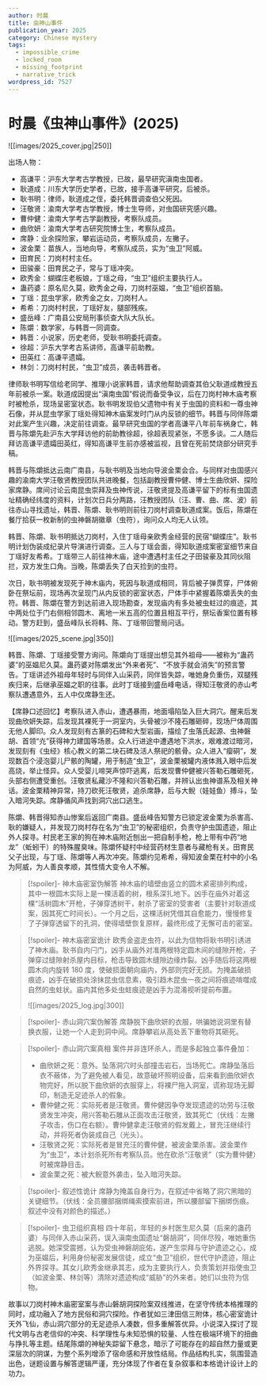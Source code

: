 ```yaml
---
author: 时晨
title: 虫神山事件
publication_year: 2025
category: Chinese mystery
tags:
  - impossible_crime
  - locked_room
  - missing_footprint
  - narrative_trick
wordpress_id: 7527
---
```


# 时晨《虫神山事件》(2025)

![[images/2025_cover.jpg|250]]

出场人物：
- 高谦平：沪东大学考古学教授，已故，最早研究滇南虫国者。
- 耿道成：川东大学历史学者，已故，接手高谦平研究，后被杀。
- 耿书明：律师，耿道成之侄，委托韩晋调查伯父死因。
- 汪敬贤：渝南大学考古学教授，博士生导师，对虫国研究感兴趣。
- 曹仲健：渝南大学考古学副教授，考察队成员。
- 曲欣妍：渝南大学考古研究院博士生，考察队成员。
- 席静：业余探险家，攀岩运动员，考察队成员，左撇子。
- 波金栗：苗族人，当地向导，考察队成员，实为“虫卫”阿威。
- 田育民：刀岗村村主任。
- 田骏豪：田育民之子，常与丁瑶冲突。
- 欧秀金：蝴蝶庄老板娘，丁瑶之母，“虫卫”组织主要执行人。
- 蛊药婆：原名尼久莫，欧秀金之母，刀岗村巫媪，“虫卫”组织首脑。
- 丁瑶：昆虫学家，欧秀金之女，刀岗村人。
- 希希：刀岗村村民，丁瑶好友，腿部残疾。
- 盛岳峰：广南县公安局刑事侦查大队大队长。
- 陈爝：数学家，与韩晋一同调查。
- 韩晋：小说家，历史老师，受耿书明委托调查。
- 徐超：沪东大学考古系讲师，高谦平前助教。
- 田英红：高谦平遗孀。
- 林剑：刀岗村村民，“虫卫”成员，袭击韩晋者。

律师耿书明写信给老同学、推理小说家韩晋，请求他帮助调查其伯父耿道成教授五年前被杀一案。耿道成因提出“滇南虫国”假说而备受争议，后在刀岗村神木庙考察时被枪杀，现场呈密室状态。耿书明发现伯父遗物中有关于虫国的资料和一尊虫神石像，并从昆虫学家丁瑶处得知神木庙案发时门从内反锁的细节。韩晋与同伴陈爝对此案产生兴趣，决定前往调查。最早研究虫国的学者高谦平八年前车祸身亡，韩晋与陈爝先赴沪东大学拜访他的前助教徐超，徐超表现紧张，不愿多谈。二人随后拜访高谦平遗孀田英红，得知高谦平生前亦感被监视，且曾在死前焚烧部分研究手稿。

韩晋与陈爝抵达云南广南县，与耿书明及当地向导波金栗会合。与同样对虫国感兴趣的渝南大学汪敬贤教授团队共进晚餐，包括副教授曹仲健、博士生曲欣妍、探险家席静。席间讨论云南昆虫崇拜及虫神传说，汪敬贤提及高谦平留下的标有虫国遗址精确经纬度的资料，计划次日兵分两路，汪教授团队（汪、曹、曲、席、波）前往赤山寻找遗址，韩晋、陈爝、耿书明则前往刀岗村调查耿道成案。饭后，陈爝在餐厅拾获一枚新制的虫神磐胡徽章（虫符），询问众人均无人认领。

韩晋、陈爝、耿书明抵达刀岗村，入住丁瑶母亲欧秀金经营的民宿“蝴蝶庄”。耿书明计划伪装成纪录片导演进行调查。三人与丁瑶会面，得知耿道成案密室细节来自丁瑶好友希希。丁瑶带三人前往神木庙，途中遭遇村主任之子田骏豪及其同伙阻拦，双方发生口角。当晚，陈爝丢失了白天捡到的虫符。

次日，耿书明被发现死于神木庙内，死因与耿道成相同，背后被子弹贯穿，尸体俯卧在祭坛前，现场再次呈现门从内反锁的密室状态，尸体手中紧握着陈爝丢失的虫符。韩晋、陈爝在警方到达前进入现场勘查，发现庙内有多处被虫蛀过的痕迹，其中两处位于门右侧相邻圆木、离地一米五高的位置且相互平行，祭坛香案位置有移动。警方赶到，盛岳峰队长将韩、陈、丁瑶带回警局问话。

![[images/2025_scene.jpg|350]]

韩晋、陈爝、丁瑶接受警方询问。陈爝向丁瑶提出想见其外祖母——被称为“蛊药婆”的巫媪尼久莫。蛊药婆对陈爝发出“外来者死”、“不放手就会消失”的预言警告。丁瑶讲述外祖母年轻时与同伴入山采药，同伴皆失踪，唯她身负重伤，双腿残疾归来，后继承巫媪之职的往事。此时丁瑶接到盛岳峰电话，得知汪敬贤的赤山考察队遭遇意外，五人中仅席静生还。

【席静口述回忆】考察队进入赤山，遭遇暴雨，地面塌陷坠入巨大洞穴。醒来后发现曲欣妍失踪，后发现其裸死于一洞室内，头骨被沙不隆石雕砸碎，现场尸体周围无他人脚印。众人发现刻有古篆的石碑和大型岩画，描绘了虫落氏起源、虫神磐胡、首领“灮”获得神力建国等场景。众人行进途中遭遇地下洪水，艰难渡过暗河，发现刻有《虫经》核心教义的第二块石碑及活人祭祀的骸骨。众人进入“瘿硐”，发现数百个浸泡婴儿尸骸的陶罐，用于制造“虫卫”，波金栗被罐内液体溅入眼中后发高烧，举止怪异。众人受婴儿啼哭声惊吓逃离，后发现曹仲健被兴答勒石雕砸死，头部右侧遭受重创。汪敬贤私藏沙不隆和兴答勒石雕，并辨认出虫神谱系及相关神话。波金栗精神异常，持刀砍死汪敬贤，追杀席静，后与大鲵（娃娃鱼）搏斗，坠入暗河失踪。席静循风声找到洞穴出口逃生。

陈爝、韩晋得知赤山惨案后返回广南县。盛岳峰告知警方已锁定波金栗为杀害高、耿的嫌疑人，并发现刀岗村存在名为“虫卫”的秘密组织，负责守护虫国遗迹，阻止外人探寻。村民老王家的狗在神木庙附近刨出一把自制手枪，枪上带有中药“地龙”（蚯蚓干）的特殊腥臭味。陈爝怀疑村中经营药材生意者与藏枪有关。田育民父子出现，与丁瑶、陈爝等人再次冲突。陈爝约见希希，得知波金栗在村中的小名为阿威，为人善良孝顺，其性情大变令人不解。

> [!spoiler]- 神木庙密室伪解答
> 神木庙的墙壁由竖立的圆木紧密排列构成，其中一根圆木实际上是一棵活着的树，根系深扎地下。凶手在庙外对着这棵“活树圆木”开枪，子弹穿透树干，射杀了密室的受害者（主要针对耿道成案，因其死亡时间长）。一个月之后，这棵活树凭借其自愈能力，慢慢修复了子弹穿透留下的孔洞，使得墙壁恢复原样，最终形成了无懈可击的密室。

> [!spoiler]- 神木庙密室诡计
> 欧秀金盗走虫符，以此为信物将耿书明引诱进了神木庙。耿书自内闩门，凶手从庙外对准两根特定圆木间的缝隙开枪，子弹穿过缝隙射杀屋内目标，枪击导致圆木缝隙边缘炸裂。凶手随后将这两根圆木向内旋转 180 度，使破损面朝向庙内，外部则完好无损。为掩盖破损痕迹，凶手在破损处涂抹昆虫信息素，吸引趋木昆虫一夜之间将痕迹啃噬成自然的虫蛀状。庙内其他多处虫蛀痕迹是凶手为混淆视听提前布置。
> 
> ![[images/2025_log.jpg|300]]

> [!spoiler]- 赤山洞穴案伪解答
> 席静脱下曲欣妍的衣服，哄骗她说洞里有替换衣服，让她一个人走到洞中间。席静攀岩从高处丢下重物将其砸死。

> [!spoiler]- 赤山洞穴案真相
> 案件并非连环杀人，而是多起独立事件叠加：
> - 曲欣妍之死：意外。坠落洞穴时头部撞击岩石，当场死亡。席静坠落后衣不蔽体，为了避免被人看见，故意破坏照明设备，后来看到曲欣妍衣物完好，所以脱下曲欣妍的衣服穿上，将裸尸拖入洞室，谎称现场无脚印，制造无足迹杀人的假象。
> - 曹仲健之死：实际死者是汪敬贤。曹仲健因争夺发现遗迹的功劳与汪敬贤发生冲突，用兴答勒石雕从正面攻击汪敬贤，致其死亡（伏线：左撇子攻击，伤口在右额）。曹仲健拿走汪敬贤的假发戴上，冒充汪继续行动，并将死者伪装成自己（光头）。
> - 汪敬贤之死：实际死者是冒充汪的曹仲健，被波金栗杀害。波金栗作为“虫卫”，本计划杀死所有考察队员。他在砍杀“汪敬贤”（实为曹仲健）时被席静目击。
> - 波金栗之死：被大鲵意外袭击，坠入暗河失踪。
> 

> [!spoiler]- 叙述性诡计
> 席静为掩盖自身行为，在叙述中省略了洞穴黑暗的关键细节。（伏线：全员腰部捆绑绳索摸索前进，所以腰部留下捆绑伤痕。叙述中没有对颜色的描述。）

> [!spoiler]- 虫卫组织真相
> 四十年前，年轻的乡村医生尼久莫（后来的蛊药婆）与同伴入赤山采药，误入滇南虫国遗址“磐胡洞”，同伴尽殁，唯她重伤逃脱。她深受震撼，认为受虫神磐胡庇佑，遂产生崇拜与守护遗迹之心，成为巫媪后，利用身份秘密发展信徒，成立“虫卫”组织，世代守护遗迹，阻止外界探寻。其女儿欧秀金继承其志，成为主要执行人，负责策划并指使虫卫（如波金栗、林剑等）清除对遗迹构成“威胁”的外来者。她们以虫符为信物。

故事以刀岗村神木庙密室案与赤山磐胡洞探险案双线推进，在坚守传统本格推理的同时，成功融入了地方民俗和洞穴探险。作者犹如三津田信三附体，核心密室诡计天外飞仙，赤山洞穴部分的无足迹杀人凑数，但多重解答优异。小说深入探讨了现代文明与古老信仰的冲突、科学理性与未知恐惧的较量、人性在极端环境下的扭曲与挣扎等主题。结尾陈爝的神秘失踪留下悬念，暗示了可能存在的超自然力量或更深层次的阴谋，为整个系列增添了宿命感和开放性结局。作品结构扎实，氛围营造出色，谜题设置与解答逻辑严谨，充分体现了作者在复杂叙事和本格诡计设计上的功力。
